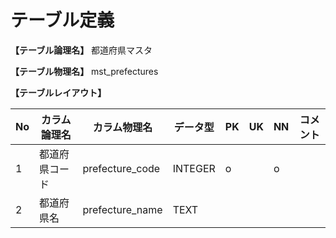 # テーブル定義

**【テーブル論理名】**
都道府県マスタ

**【テーブル物理名】**
mst_prefectures

**【テーブルレイアウト】**

| No  | カラム論理名        | カラム物理名      | データ型  | PK  | UK  | NN  | コメント     |
| --- | ------------------- | ----------------- | --------- | --- | --- | --- | ------------ |
| 1   | 都道府県コード      | prefecture_code   | INTEGER   | o   |     | o   |              |
| 2   | 都道府県名          | prefecture_name   | TEXT      |     |     |     |              |

